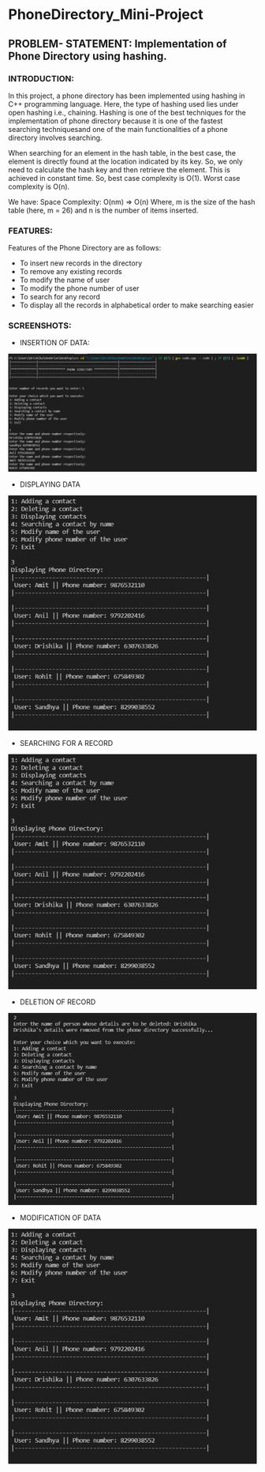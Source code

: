# PhoneDirectory_Mini-Project

## PROBLEM- STATEMENT: Implementation of Phone Directory using hashing. 

### INTRODUCTION: 
<p>In this project, a phone directory has been implemented using hashing in C++ programming 
language. Here, the type of hashing used lies under open hashing i.e., chaining. Hashing is 
one of the best techniques for the implementation of phone directory because it is one of the 
fastest searching techniquesand one of the main functionalities of a phone directory involves 
searching.</p>
<p>When searching for an element in the hash table, in the best case, the element is directly found at 
the location indicated by its key. So, we only need to calculate the hash key and then retrieve the 
element. This is achieved in constant time. So, best case complexity is O(1). Worst case complexity is
O(n).</p>

We have: Space Complexity: O(nm) => O(n) 
Where, m is the size of the hash table (here, m = 26) and n is the number of items inserted.

### FEATURES: 
Features of the Phone Directory are as follows: 
* To insert new records in the directory
* To remove any existing records
* To modify the name of user
* To modify the phone number of user
* To search for any record
* To display all the records in alphabetical order to make searching easier

### SCREENSHOTS:

*	INSERTION OF DATA:

<img src="insert.png">

* DISPLAYING DATA

<img src="display.png">

* SEARCHING FOR A RECORD

<img src="display.png">

* DELETION OF RECORD

<img src="delete.png">

* MODIFICATION OF DATA

<img src="display.png">
